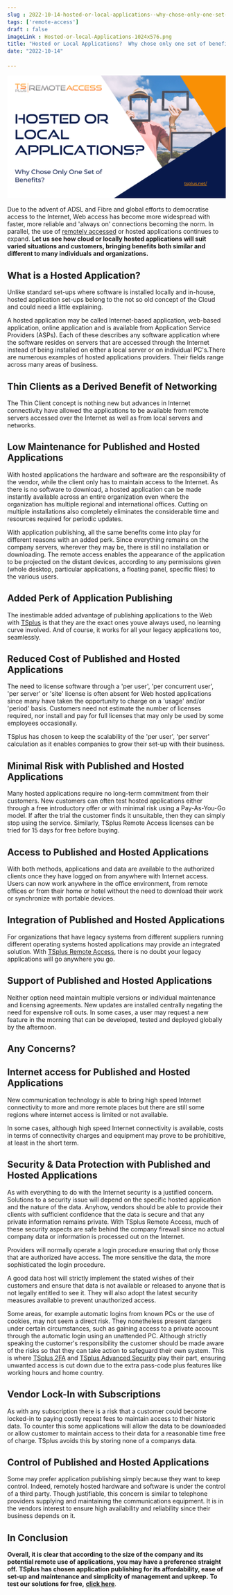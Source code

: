 ```yaml
---
slug : 2022-10-14-hosted-or-local-applications--why-chose-only-one-set-of-benefits
tags: ['remote-access']
draft : false 
imageLink : Hosted-or-local-Applications-1024x576.png
title: "Hosted or Local Applications?  Why chose only one set of benefits"
date: "2022-10-14"

---
```


[![title of article, logo and link, illustrated by picture of a man holding computer devices](./images/Hosted-or-local-Applications-1024x576.png)](https://tsplus.net/remote-access/)

Due to the advent of ADSL and Fibre and global efforts to democratise access to the Internet, Web access has become more widespread with faster, more reliable and 'always on' connections becoming the norm. In parallel, the use of [remotely accessed](https://tsplus.net/remote-access/) or hosted applications continues to expand. **Let us see how cloud or locally hosted applications will suit varied situations and customers, bringing benefits both similar and different to many individuals and organizations.**

## What is a Hosted Application?

Unlike standard set-ups where software is installed locally and in-house, hosted application set-ups belong to the not so old concept of the Cloud and could need a little explaining.

A hosted application may be called Internet-based application, web-based application, online application and is available from Application Service Providers (ASPs). Each of these describes any software application where the software resides on servers that are accessed through the Internet instead of being installed on either a local server or on individual PC's.There are numerous examples of hosted applications providers. Their fields range across many areas of business.

## Thin Clients as a Derived Benefit of Networking

The Thin Client concept is nothing new but advances in Internet connectivity have allowed the applications to be available from remote servers accessed over the Internet as well as from local servers and networks.

## Low Maintenance for Published and Hosted Applications

With hosted applications the hardware and software are the responsibility of the vendor, while the client only has to maintain access to the Internet. As there is no software to download, a hosted application can be made instantly available across an entire organization even where the organization has multiple regional and international offices. Cutting on multiple installations also completely eliminates the considerable time and resources required for periodic updates.

With application publishing, all the same benefits come into play for different reasons with an added perk. Since everything remains on the company servers, wherever they may be, there is still no installation or downloading. The remote access enables the appearance of the application to be projected on the distant devices, according to any permissions given (whole desktop, particular applications, a floating panel, specific files) to the various users.

## Added Perk of Application Publishing

The inestimable added advantage of publishing applications to the Web with [TSplus](https://tsplus.net/) is that they are the exact ones youve always used, no learning curve involved. And of course, it works for all your legacy applications too, seamlessly.

## Reduced Cost of Published and Hosted Applications

The need to license software through a 'per user', 'per concurrent user', 'per server' or 'site' license is often absent for Web hosted applications since many have taken the opportunity to charge on a 'usage' and/or 'period' basis. Customers need not estimate the number of licenses required, nor install and pay for full licenses that may only be used by some employees occasionally.

TSplus has chosen to keep the scalability of the 'per user', 'per server' calculation as it enables companies to grow their set-up with their business.

## Minimal Risk with Published and Hosted Applications

Many hosted applications require no long-term commitment from their customers. New customers can often test hosted applications either through a free introductory offer or with minimal risk using a Pay-As-You-Go model. If after the trial the customer finds it unsuitable, then they can simply stop using the service. Similarly, TSplus Remote Access licenses can be tried for 15 days for free before buying.

## Access to Published and Hosted Applications

With both methods, applications and data are available to the authorized clients once they have logged on from anywhere with Internet access. Users can now work anywhere in the office environment, from remote offices or from their home or hotel without the need to download their work or synchronize with portable devices.

## Integration of Published and Hosted Applications

For organizations that have legacy systems from different suppliers running different operating systems hosted applications may provide an integrated solution. With [TSplus Remote Access](https://tsplus.net/remote-access/), there is no doubt your legacy applications will go anywhere you go.

## Support of Published and Hosted Applications

Neither option need maintain multiple versions or individual maintenance and licensing agreements. New updates are installed centrally negating the need for expensive roll outs. In some cases, a user may request a new feature in the morning that can be developed, tested and deployed globally by the afternoon.

## Any Concerns?

## Internet access for Published and Hosted Applications

New communication technology is able to bring high speed Internet connectivity to more and more remote places but there are still some regions where internet access is limited or not available.

In some cases, although high speed Internet connectivity is available, costs in terms of connectivity charges and equipment may prove to be prohibitive, at least in the short term.

## Security & Data Protection with Published and Hosted Applications

As with everything to do with the Internet security is a justified concern. Solutions to a security issue will depend on the specific hosted application and the nature of the data. Anyhow, vendors should be able to provide their clients with sufficient confidence that the data is secure and that any private information remains private. With TSplus Remote Access, much of these security aspects are safe behind the company firewall since no actual company data or information is processed out on the Internet.

Providers will normally operate a login procedure ensuring that only those that are authorized have access. The more sensitive the data, the more sophisticated the login procedure.

A good data host will strictly implement the stated wishes of their customers and ensure that data is not available or released to anyone that is not legally entitled to see it. They will also adopt the latest security measures available to prevent unauthorized access.

Some areas, for example automatic logins from known PCs or the use of cookies, may not seem a direct risk. They nonetheless present dangers under certain circumstances, such as gaining access to a private account through the automatic login using an unattended PC. Although strictly speaking the customer's responsibility the customer should be made aware of the risks so that they can take action to safeguard their own system. This is where [TSplus 2FA](https://tsplus.net/remote-access/features/#security) and [TSplus Advanced Security](https://tsplus.net/advanced-security/) play their part, ensuring unwanted access is cut down due to the extra pass-code plus features like working hours and home country.

## Vendor Lock-In with Subscriptions

As with any subscription there is a risk that a customer could become locked-in to paying costly repeat fees to maintain access to their historic data. To counter this some applications will allow the data to be downloaded or allow customer to maintain access to their data for a reasonable time free of charge. TSplus avoids this by storing none of a companys data.

## Control of Published and Hosted Applications

Some may prefer application publishing simply because they want to keep control. Indeed, remotely hosted hardware and software is under the control of a third party. Though justifiable, this concern is similar to telephone providers supplying and maintaining the communications equipment. It is in the vendors interest to ensure high availability and reliability since their business depends on it.

## In Conclusion

**Overall, it is clear that according to the size of the company and its potential remote use of applications, you may have a preference straight off.** **TSplus has chosen application publishing for its affordability, ease of set-up and maintenance and simplicity of management and upkeep.** **To test our solutions for free,** **[click here](https://tsplus.net/remote-access/)**.
